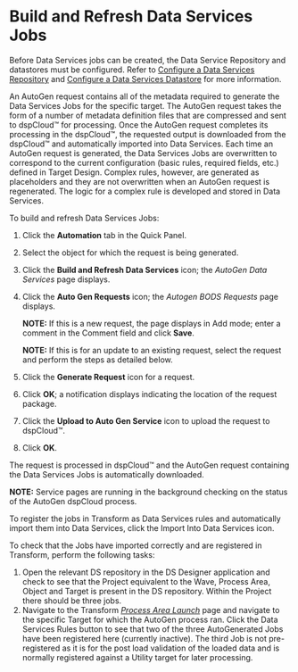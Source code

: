 # Build and Refresh Data Services Jobs

Before Data Services jobs can be created, the Data Service Repository
and datastores must be configured. Refer to [Configure a Data Services
Repository](Configure_a_DS_Repository.htm) and [Configure a Data
Services Datastore](Configure_a_DS_Datastore.htm) for more information.

An AutoGen request contains all of the metadata required to generate the
Data Services Jobs for the specific target. The AutoGen request takes
the form of a number of metadata definition files that are compressed
and sent to dspCloud™ for processing. Once the AutoGen request completes
its processing in the dspCloud™, the requested output is downloaded from
the dspCloud™ and automatically imported into Data Services. Each time
an AutoGen request is generated, the Data Services Jobs are overwritten
to correspond to the current configuration (basic rules, required
fields, etc.) defined in Target Design. Complex rules, however, are
generated as placeholders and they are not overwritten when an AutoGen
request is regenerated. The logic for a complex rule is developed and
stored in Data Services.

To build and refresh Data Services Jobs:

1.  Click the **Automation** tab in the Quick Panel.

2.  Select the object for which the request is being generated.

3.  Click the **Build and Refresh Data Services** icon; the *AutoGen
    Data Services* page displays.

4.  Click the **Auto Gen Requests** icon; the *Autogen BODS Requests*
    page displays.
    
    **NOTE:** If this is a new request, the page displays in Add mode;
    enter a comment in the Comment field and click **Save**.
    
    **NOTE:** If this is for an update to an existing request, select
    the request and perform the steps as detailed below.

5.  Click the **Generate Request** icon for a request.

6.  Click **OK**; a notification displays indicating the location of the
    request package.

7.  Click the **Upload to Auto Gen Service** icon to upload the request
    to dspCloud™.

8.  Click **OK**.

The request is processed in dspCloud™ and the AutoGen request containing
the Data Services Jobs is automatically downloaded.

**NOTE:** Service pages are running in the background checking on the
status of the AutoGen dspCloud process.

To register the jobs in Transform as Data Services rules and
automatically import them into Data Services, click the Import Into Data
Services icon.

To check that the Jobs have imported correctly and are registered in
Transform, perform the following tasks:

1.  Open the relevant DS repository in the DS Designer application and
    check to see that the Project equivalent to the Wave, Process Area,
    Object and Target is present in the DS repository. Within the
    Project there should be three jobs.
2.  Navigate to the Transform *[Process Area
    Launch](../../Transform/Page_Desc/Process_Area_Launch.htm)* page and
    navigate to the specific Target for which the AutoGen process ran.
    Click the Data Services Rules button to see that two of the three
    AutoGenerated Jobs have been registered here (currently inactive).
    The third Job is not pre-registered as it is for the post load
    validation of the loaded data and is normally registered against a
    Utility target for later processing.
